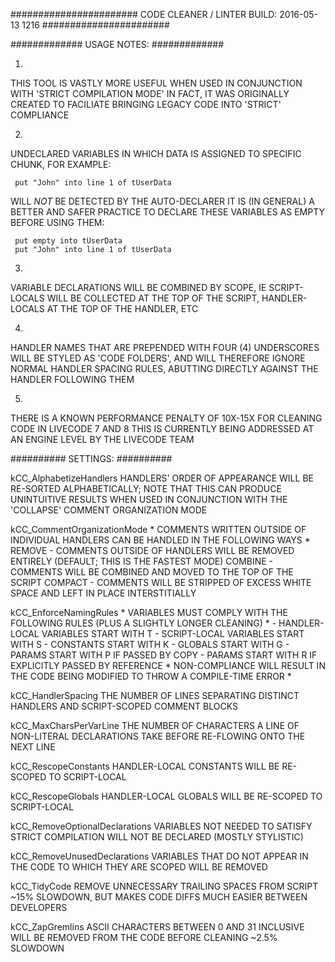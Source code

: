 #######################
  CODE CLEANER / LINTER
 BUILD: 2016-05-13 1216
#######################

#############
 USAGE NOTES:
#############

1.
THIS TOOL IS VASTLY MORE USEFUL WHEN USED IN CONJUNCTION WITH 'STRICT COMPILATION MODE'
IN FACT, IT WAS ORIGINALLY CREATED TO FACILIATE BRINGING LEGACY CODE INTO 'STRICT' COMPLIANCE

2.
UNDECLARED VARIABLES IN WHICH DATA IS ASSIGNED TO SPECIFIC CHUNK, FOR EXAMPLE:

     put "John" into line 1 of tUserData

WILL *NOT* BE DETECTED BY THE AUTO-DECLARER
IT IS (IN GENERAL) A BETTER AND SAFER PRACTICE TO DECLARE THESE VARIABLES AS EMPTY BEFORE USING THEM:

     put empty into tUserData
     put "John" into line 1 of tUserData

3.
VARIABLE DECLARATIONS WILL BE COMBINED BY SCOPE, IE SCRIPT-LOCALS WILL BE COLLECTED
AT THE TOP OF THE SCRIPT, HANDLER-LOCALS AT THE TOP OF THE HANDLER, ETC

4.
HANDLER NAMES THAT ARE PREPENDED WITH FOUR (4) UNDERSCORES WILL BE STYLED AS
'CODE FOLDERS', AND WILL THEREFORE IGNORE NORMAL HANDLER SPACING RULES,
ABUTTING DIRECTLY AGAINST THE HANDLER FOLLOWING THEM

5.
THERE IS A KNOWN PERFORMANCE PENALTY OF 10X-15X FOR CLEANING CODE IN LIVECODE 7 AND 8
THIS IS CURRENTLY BEING ADDRESSED AT AN ENGINE LEVEL BY THE LIVECODE TEAM

##########
 SETTINGS:
##########

 kCC_AlphabetizeHandlers
     HANDLERS' ORDER OF APPEARANCE WILL BE RE-SORTED ALPHABETICALLY; NOTE THAT THIS CAN PRODUCE
     UNINTUITIVE RESULTS WHEN USED IN CONJUNCTION WITH THE 'COLLAPSE' COMMENT ORGANIZATION MODE

 kCC_CommentOrganizationMode
     * COMMENTS WRITTEN OUTSIDE OF INDIVIDUAL HANDLERS CAN BE HANDLED IN THE FOLLOWING WAYS *
     REMOVE   - COMMENTS OUTSIDE OF HANDLERS WILL BE REMOVED ENTIRELY (DEFAULT; THIS IS THE FASTEST MODE)
     COMBINE  - COMMENTS WILL BE COMBINED AND MOVED TO THE TOP OF THE SCRIPT
     COMPACT  - COMMENTS WILL BE STRIPPED OF EXCESS WHITE SPACE AND LEFT IN PLACE INTERSTITIALLY

 kCC_EnforceNamingRules
     * VARIABLES MUST COMPLY WITH THE FOLLOWING RULES (PLUS A SLIGHTLY LONGER CLEANING) *
       - HANDLER-LOCAL VARIABLES START WITH T
       - SCRIPT-LOCAL VARIABLES START WITH S
       - CONSTANTS START WITH K
       - GLOBALS START WITH G
       - PARAMS START WITH P IF PASSED BY COPY
       - PARAMS START WITH R IF EXPLICITLY PASSED BY REFERENCE
     * NON-COMPLIANCE WILL RESULT IN THE CODE BEING MODIFIED TO THROW A COMPILE-TIME ERROR *

 kCC_HandlerSpacing
     THE NUMBER OF LINES SEPARATING DISTINCT HANDLERS AND SCRIPT-SCOPED COMMENT BLOCKS

 kCC_MaxCharsPerVarLine
     THE NUMBER OF CHARACTERS A LINE OF NON-LITERAL DECLARATIONS TAKE BEFORE RE-FLOWING ONTO THE NEXT LINE

 kCC_RescopeConstants
     HANDLER-LOCAL CONSTANTS WILL BE RE-SCOPED TO SCRIPT-LOCAL

 kCC_RescopeGlobals
     HANDLER-LOCAL GLOBALS WILL BE RE-SCOPED TO SCRIPT-LOCAL

 kCC_RemoveOptionalDeclarations
     VARIABLES NOT NEEDED TO SATISFY STRICT COMPILATION WILL NOT BE DECLARED (MOSTLY STYLISTIC)

 kCC_RemoveUnusedDeclarations
     VARIABLES THAT DO NOT APPEAR IN THE CODE TO WHICH THEY ARE SCOPED WILL BE REMOVED

 kCC_TidyCode
     REMOVE UNNECESSARY TRAILING SPACES FROM SCRIPT
     ~15% SLOWDOWN, BUT MAKES CODE DIFFS MUCH EASIER BETWEEN DEVELOPERS

 kCC_ZapGremlins
     ASCII CHARACTERS BETWEEN 0 AND 31 INCLUSIVE WILL BE REMOVED FROM THE CODE BEFORE CLEANING
     ~2.5% SLOWDOWN
